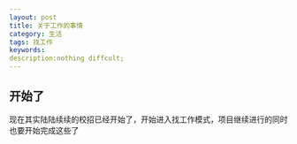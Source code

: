 ```yaml
---
layout: post
title: 关于工作的事情
category: 生活
tags: 找工作
keywords:
description:nothing diffcult;
---
```


## 开始了

现在其实陆陆续续的校招已经开始了，开始进入找工作模式，项目继续进行的同时也要开始完成这些了
